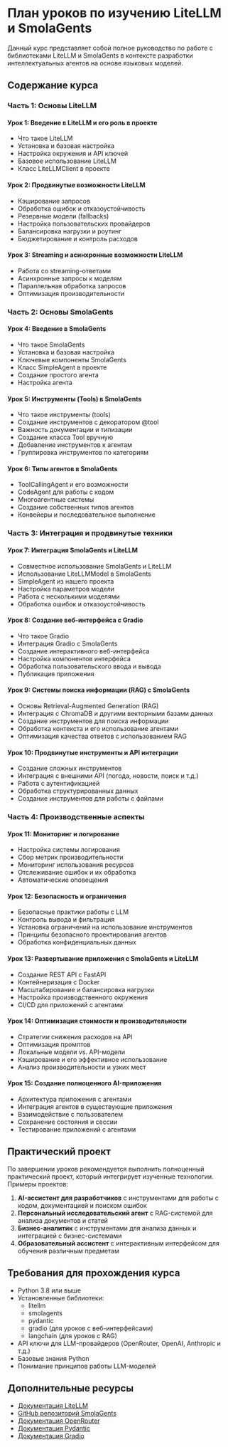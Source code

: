 # План уроков по изучению LiteLLM и SmolaGents

Данный курс представляет собой полное руководство по работе с библиотеками LiteLLM и SmolaGents в контексте разработки интеллектуальных агентов на основе языковых моделей.

## Содержание курса

### Часть 1: Основы LiteLLM

#### Урок 1: Введение в LiteLLM и его роль в проекте
- Что такое LiteLLM
- Установка и базовая настройка
- Настройка окружения и API ключей
- Базовое использование LiteLLM
- Класс LiteLLMClient в проекте

#### Урок 2: Продвинутые возможности LiteLLM
- Кэширование запросов
- Обработка ошибок и отказоустойчивость
- Резервные модели (fallbacks)
- Настройка пользовательских провайдеров
- Балансировка нагрузки и роутинг
- Бюджетирование и контроль расходов

#### Урок 3: Streaming и асинхронные возможности LiteLLM
- Работа со streaming-ответами
- Асинхронные запросы к моделям
- Параллельная обработка запросов
- Оптимизация производительности

### Часть 2: Основы SmolaGents

#### Урок 4: Введение в SmolaGents
- Что такое SmolaGents
- Установка и базовая настройка
- Ключевые компоненты SmolaGents
- Класс SimpleAgent в проекте
- Создание простого агента
- Настройка агента

#### Урок 5: Инструменты (Tools) в SmolaGents
- Что такое инструменты (tools)
- Создание инструментов с декоратором @tool
- Важность документации и типизации
- Создание класса Tool вручную
- Добавление инструментов к агентам
- Группировка инструментов по категориям

#### Урок 6: Типы агентов в SmolaGents
- ToolCallingAgent и его возможности
- CodeAgent для работы с кодом
- Многоагентные системы
- Создание собственных типов агентов
- Конвейеры и последовательное выполнение

### Часть 3: Интеграция и продвинутые техники

#### Урок 7: Интеграция SmolaGents и LiteLLM
- Совместное использование SmolaGents и LiteLLM
- Использование LiteLLMModel в SmolaGents
- SimpleAgent из нашего проекта
- Настройка параметров модели
- Работа с несколькими моделями
- Обработка ошибок и отказоустойчивость

#### Урок 8: Создание веб-интерфейса с Gradio
- Что такое Gradio
- Интеграция Gradio с SmolaGents
- Создание интерактивного веб-интерфейса
- Настройка компонентов интерфейса
- Обработка пользовательского ввода и вывода
- Публикация приложения

#### Урок 9: Системы поиска информации (RAG) с SmolaGents
- Основы Retrieval-Augmented Generation (RAG)
- Интеграция с ChromaDB и другими векторными базами данных
- Создание инструментов для поиска информации
- Обработка контекста и его использование агентами
- Оптимизация качества ответов с использованием RAG

#### Урок 10: Продвинутые инструменты и API интеграции
- Создание сложных инструментов
- Интеграция с внешними API (погода, новости, поиск и т.д.)
- Работа с аутентификацией
- Обработка структурированных данных
- Создание инструментов для работы с файлами

### Часть 4: Производственные аспекты

#### Урок 11: Мониторинг и логирование
- Настройка системы логирования
- Сбор метрик производительности
- Мониторинг использования ресурсов
- Отслеживание ошибок и их обработка
- Автоматические оповещения

#### Урок 12: Безопасность и ограничения
- Безопасные практики работы с LLM
- Контроль вывода и фильтрация
- Установка ограничений на использование инструментов
- Принципы безопасного проектирования агентов
- Обработка конфиденциальных данных

#### Урок 13: Развертывание приложения с SmolaGents и LiteLLM
- Создание REST API с FastAPI
- Контейнеризация с Docker
- Масштабирование и балансировка нагрузки
- Настройка производственного окружения
- CI/CD для приложений с агентами

#### Урок 14: Оптимизация стоимости и производительности
- Стратегии снижения расходов на API
- Оптимизация промптов
- Локальные модели vs. API-модели
- Кэширование и его эффективное использование
- Анализ производительности и узких мест

#### Урок 15: Создание полноценного AI-приложения
- Архитектура приложения с агентами
- Интеграция агентов в существующие приложения
- Взаимодействие с пользователем
- Сохранение состояния и сессии
- Тестирование приложений с агентами

## Практический проект

По завершении уроков рекомендуется выполнить полноценный практический проект, который интегрирует изученные технологии. Примеры проектов:

1. **AI-ассистент для разработчиков** с инструментами для работы с кодом, документацией и поиском ошибок
2. **Персональный исследовательский агент** с RAG-системой для анализа документов и статей
3. **Бизнес-аналитик** с инструментами для анализа данных и интеграцией с бизнес-системами
4. **Образовательный ассистент** с интерактивным интерфейсом для обучения различным предметам

## Требования для прохождения курса

- Python 3.8 или выше
- Установленные библиотеки:
  - litellm
  - smolagents
  - pydantic
  - gradio (для уроков с веб-интерфейсами)
  - langchain (для уроков с RAG)
- API ключи для LLM-провайдеров (OpenRouter, OpenAI, Anthropic и т.д.)
- Базовые знания Python
- Понимание принципов работы LLM-моделей

## Дополнительные ресурсы

- [Документация LiteLLM](https://docs.litellm.ai/docs/)
- [GitHub репозиторий SmolaGents](https://github.com/smol-ai/smolagents)
- [Документация OpenRouter](https://openrouter.ai/docs)
- [Документация Pydantic](https://docs.pydantic.dev/)
- [Документация Gradio](https://www.gradio.app/docs/) 